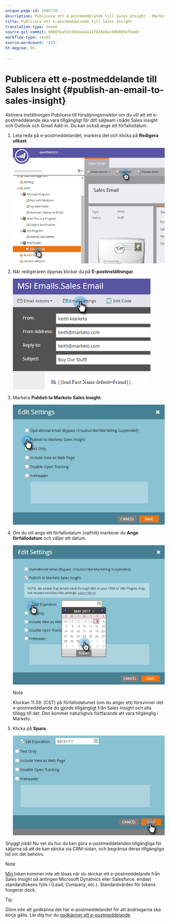 ```yaml
---
unique-page-id: 2949718
description: Publicera ett e-postmeddelande till Sales Insight - Marketo Docs - produktdokumentation
title: Publicera ett e-postmeddelande till Sales Insight
translation-type: tm+mt
source-git-commit: 00887ea53e395bea3a11fd28e0ac98b085ef6ed8
workflow-type: tm+mt
source-wordcount: '213'
ht-degree: 0%

---
```



# Publicera ett e-postmeddelande till Sales Insight {#publish-an-email-to-sales-insight}

Aktivera inställningen Publicera till försäljningsinsikter om du vill att ett e-postmeddelande ska vara tillgängligt för ditt säljteam i både Sales Insight och Outlook och Gmail Add-in. Du kan också ange ett förfallodatum.

1. Leta reda på e-postmeddelandet, markera det och klicka på **Redigera utkast**.

   ![](assets/one.png)

1. När redigeraren öppnas klickar du på **E-postinställningar**.

   ![](assets/two.png)

1. Markera **Publish to Marketo Sales Insight**.

   ![](assets/three.png)

1. Om du vill ange ett förfallodatum (valfritt) markerar du **Ange förfallodatum** och väljer ett datum.

   ![](assets/four.png)

   >[!NOTE]
   >
   >Klockan 11.59. (CST) på förfallodatumet (om du anger ett) försvinner det e-postmeddelande du gjorde tillgängligt från Sales Insight och alla tillägg till det. Den kommer naturligtvis fortfarande att vara tillgänglig i Marketo.

1. Klicka på **Spara**.

   ![](assets/five.png)

Snyggt jobb! Nu vet du hur du kan göra e-postmeddelanden tillgängliga för säljarna så att de kan skicka via CRM-sidan, och begränsa deras tillgängliga tid om det behövs.

>[!NOTE]
>
>[Min ](../../../../../../product-docs/core-marketo-concepts/programs/tokens/understanding-my-tokens-in-a-program.md) token kommer inte att lösas när du skickar ett e-postmeddelande från Sales Insight på antingen Microsoft Dynamics eller Salesforce. endast standardtokens fylls i (Lead, Company, etc.). Standardvärden för tokens fungerar dock.

>[!TIP]
>
>Glöm inte att godkänna det här e-postmeddelandet för att ändringarna ska börja gälla. Lär dig hur du [godkänner ett e-postmeddelande](../../../../../../product-docs/email-marketing/general/creating-an-email/approve-an-email.md).

